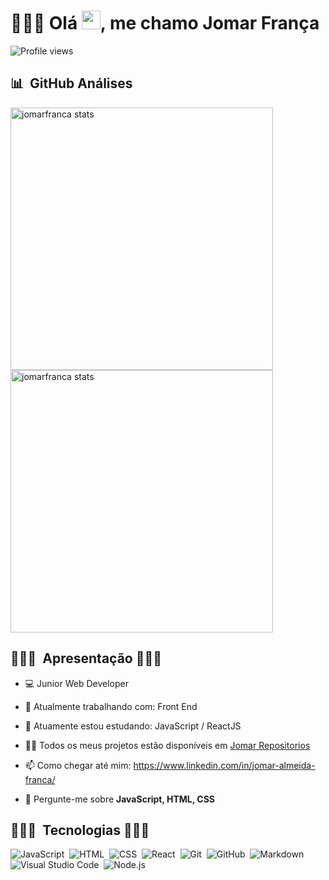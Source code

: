 
<h1 align="left">👨🏿‍💻 Olá <img src="https://raw.githubusercontent.com/kaueMarques/kaueMarques/master/hi.gif" width="30px">, me chamo Jomar França</h1>
<p align="left"> <img src="https://komarev.com/ghpvc/?username=jomarfranca&color=yellow" alt="Profile views" /> </p>

## 📊 &nbsp;GitHub Análises

<p align="left">
<img width="420em" src="https://github-readme-stats.vercel.app/api?username=jomarfranca&show_icons=true&theme=highcontrast" alt="jomarfranca stats"/>
<img width="420em" src="https://github-readme-stats.vercel.app/api/top-langs/?username=jomarfranca&layout=compact&theme=highcontrast" alt="jomarfranca stats"/>
</p>

## 👨🏿‍💻 &nbsp;Apresentação 👨🏿‍💻

- 💻 Junior Web Developer 

- 🔭 Atualmente trabalhando com: Front End

- 🌱 Atuamente estou estudando: JavaScript / ReactJS

- 👨‍💻 Todos os meus projetos estão disponíveis em [Jomar Repositorios](https://github.com/JomarFranca?tab=repositories)

- 📫 Como chegar até mim: https://www.linkedin.com/in/jomar-almeida-franca/

- 💬 Pergunte-me sobre **JavaScript, HTML, CSS**

## 👨🏿‍💻 &nbsp;Tecnologias 👨🏿‍💻

![JavaScript](https://img.shields.io/badge/-JavaScript-05122A?style=flat&logo=javascript)&nbsp;
![HTML](https://img.shields.io/badge/-HTML-05122A?style=flat&logo=HTML5)&nbsp;
![CSS](https://img.shields.io/badge/-CSS-05122A?style=flat&logo=CSS3&logoColor=1572B6)&nbsp;
![React](https://img.shields.io/badge/-React-05122A?style=flat&logo=react)&nbsp;
![Git](https://img.shields.io/badge/-Git-05122A?style=flat&logo=git)&nbsp;
![GitHub](https://img.shields.io/badge/-GitHub-05122A?style=flat&logo=github)&nbsp;
![Markdown](https://img.shields.io/badge/-Markdown-05122A?style=flat&logo=markdown)&nbsp;
![Visual Studio Code](https://img.shields.io/badge/-Visual%20Studio%20Code-05122A?style=flat&logo=visual-studio-code&logoColor=007ACC)&nbsp;
![Node.js](https://img.shields.io/badge/-Node.js-05122A?style=flat&logo=node.js)&nbsp;
